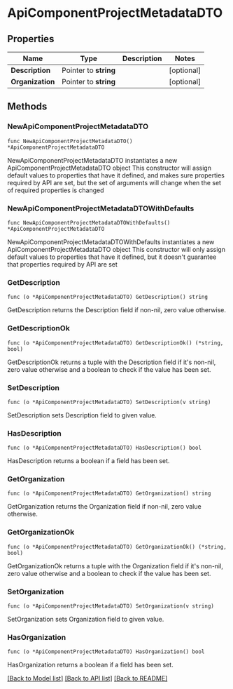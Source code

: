 # ApiComponentProjectMetadataDTO

## Properties

Name | Type | Description | Notes
------------ | ------------- | ------------- | -------------
**Description** | Pointer to **string** |  | [optional] 
**Organization** | Pointer to **string** |  | [optional] 

## Methods

### NewApiComponentProjectMetadataDTO

`func NewApiComponentProjectMetadataDTO() *ApiComponentProjectMetadataDTO`

NewApiComponentProjectMetadataDTO instantiates a new ApiComponentProjectMetadataDTO object
This constructor will assign default values to properties that have it defined,
and makes sure properties required by API are set, but the set of arguments
will change when the set of required properties is changed

### NewApiComponentProjectMetadataDTOWithDefaults

`func NewApiComponentProjectMetadataDTOWithDefaults() *ApiComponentProjectMetadataDTO`

NewApiComponentProjectMetadataDTOWithDefaults instantiates a new ApiComponentProjectMetadataDTO object
This constructor will only assign default values to properties that have it defined,
but it doesn't guarantee that properties required by API are set

### GetDescription

`func (o *ApiComponentProjectMetadataDTO) GetDescription() string`

GetDescription returns the Description field if non-nil, zero value otherwise.

### GetDescriptionOk

`func (o *ApiComponentProjectMetadataDTO) GetDescriptionOk() (*string, bool)`

GetDescriptionOk returns a tuple with the Description field if it's non-nil, zero value otherwise
and a boolean to check if the value has been set.

### SetDescription

`func (o *ApiComponentProjectMetadataDTO) SetDescription(v string)`

SetDescription sets Description field to given value.

### HasDescription

`func (o *ApiComponentProjectMetadataDTO) HasDescription() bool`

HasDescription returns a boolean if a field has been set.

### GetOrganization

`func (o *ApiComponentProjectMetadataDTO) GetOrganization() string`

GetOrganization returns the Organization field if non-nil, zero value otherwise.

### GetOrganizationOk

`func (o *ApiComponentProjectMetadataDTO) GetOrganizationOk() (*string, bool)`

GetOrganizationOk returns a tuple with the Organization field if it's non-nil, zero value otherwise
and a boolean to check if the value has been set.

### SetOrganization

`func (o *ApiComponentProjectMetadataDTO) SetOrganization(v string)`

SetOrganization sets Organization field to given value.

### HasOrganization

`func (o *ApiComponentProjectMetadataDTO) HasOrganization() bool`

HasOrganization returns a boolean if a field has been set.


[[Back to Model list]](../README.md#documentation-for-models) [[Back to API list]](../README.md#documentation-for-api-endpoints) [[Back to README]](../README.md)


